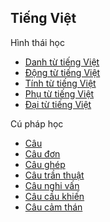 ## Tiếng Việt

Hình thái học

* [Danh từ tiếng Việt](hth-danh_tu_tieng_viet.md)
* [Động từ tiếng Việt](hth-dong_tu_tieng_viet.md)
* [Tính từ tiếng Việt](hth-tinh_tu_tieng_viet.md)
* [Phụ từ tiếng Việt](hth-phu_tu_tieng_viet.md)
* [Đại từ tiếng Việt](hth-dai_tu_tieng_viet.md)

Cú pháp học

* [Câu](cph-cau.md)
* [Câu đơn](cph-cau_don.md)
* [Câu ghép](cph-cau_ghep.md)
* [Câu trần thuật](cph-cau_tran_thuat.md)
* [Câu nghi vấn](cph-cau_nghi_van.md)
* [Câu cầu khiến](cph-cau_cau_khien.md)
* [Câu cảm thán](cph-cau_cam_than.md)

